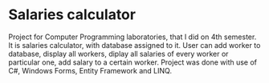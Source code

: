 # Salaries calculator
Project for Computer Programming laboratories, that I did on 4th semester. It is salaries calculator, with database assigned to it. User can add worker to database, display all workers, diplay all salaries of every worker or particular one, add salary to a certain worker. Project was done with use of C#, Windows Forms, Entity Framework and LINQ.
